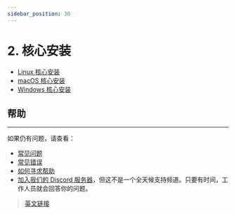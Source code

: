 ```yaml
---
sidebar_position: 30
---
```


# 2. 核心安装

- [Linux 核心安装](/core-installation/linux-core-installation)
- [macOS 核心安装](/core-installation/macos-core-installation)
- [Windows 核心安装](/core-installation/windows-core-installation)


## 帮助
---

如果仍有问题，请查看：

- [常见问题](/faq)
- [常见错误](/common-errors)
- [如何寻求帮助](/how-to-ask-for-help)
- [加入我们的 Discord 服务器](https://discord.gg/gkt4y2x)，但这不是一个全天候支持频道。只要有时间，工作人员就会回答你的问题。


> [英文链接](https://www.azerothcore.org/wiki/core-installation)
